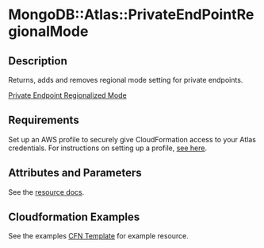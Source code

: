 # MongoDB::Atlas::PrivateEndPointRegionalMode

## Description
Returns, adds and removes regional mode setting for private endpoints.

[Private Endpoint Regionalized Mode](https://www.mongodb.com/docs/atlas/reference/api-resources-spec/#tag/Private-Endpoint-Services)

## Requirements

Set up an AWS profile to securely give CloudFormation access to your Atlas credentials.
For instructions on setting up a profile, [see here](/README.md#mongodb-atlas-api-keys-credential-management).

## Attributes and Parameters

See the [resource docs](https://github.com/PeerIslands/mongodbatlas-cloudformation-resources/blob/feature-private-endpoint-regional-mode/cfn-resources/private-endpoint-regional-mode/docs/README.md).

## Cloudformation Examples

See the examples [CFN Template](test/private-endpoint-regional-mode.sample-cfn-request.json) for example resource.